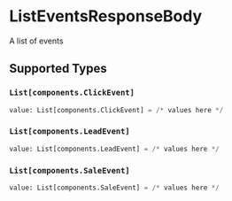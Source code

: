 # ListEventsResponseBody

A list of events


## Supported Types

### `List[components.ClickEvent]`

```python
value: List[components.ClickEvent] = /* values here */
```

### `List[components.LeadEvent]`

```python
value: List[components.LeadEvent] = /* values here */
```

### `List[components.SaleEvent]`

```python
value: List[components.SaleEvent] = /* values here */
```

